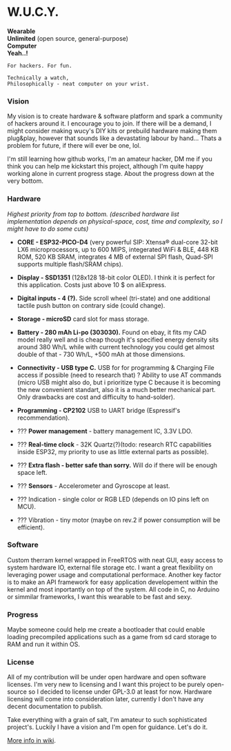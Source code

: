 # W.U.C.Y.  

  **Wearable**  
  **Unlimited** (open source, general-purpose)  
  **Computer**  
  **Yeah..!**  

`For hackers. For fun.`  

`Technically a watch,`  
`Philosophically - neat computer on your wrist.`  
 
### Vision

My vision is to create hardware & software platform and spark a community of hackers around it. I encourage you to join. If there will be a demand, I might consider making wucy's DIY kits or prebuild hardware making them plug&play, however that sounds like a devastating labour by hand... Thats a problem for future, if there will ever be one, lol.

I'm still learning how github works, I'm an amateur hacker, DM me if you think you can help me kickstart this project, although I'm quite happy working alone in current progress stage. About the progress down at the very bottom.

### Hardware

_Highest priority from top to bottom. 
(described hardware list implementation depends on physical-space, cost, time and complexity, so I might have to do some cuts)_

* **CORE - ESP32-PICO-D4** (very powerful SIP: Xtensa® dual-core 32-bit LX6 microprocessors, up to 600 MIPS, integerated WiFi & BLE, 448 KB ROM, 520 KB SRAM, integrates 4 MB of external SPI flash, Quad-SPI supports multiple flash/SRAM chips).
* **Display - SSD1351** (128x128 18-bit color OLED). I think it is perfect for this application. Costs just above 10 $ on aliExpress.
* **Digital inputs - 4 (?).** Side scroll wheel (tri-state) and one additional tactile push button on contrary side (could change).
* **Storage - microSD** card slot for mass storage.
* **Battery - 280 mAh Li-po (303030).** Found on ebay, it fits my CAD model really well and is cheap though it's specified energy density sits around 380 Wh/L while with current technology you could get almost double of that - 730 Wh/L, +500 mAh at those dimensions.
* **Connectivity - USB type C.** USB for for programming & Charging File access if possible (need to research that) ? Ability to use AT commands (micro USB might also do, but i prioritize type C because it is becoming the new convenient standart, also it is a much better mechanical part. Only drawbacks are cost and difficulty to hand-solder). 
* **Programming - CP2102**  USB to UART bridge (Espressif's recommendation).
* ??? **Power management** - battery management IC, 3.3V LDO.
* ??? **Real-time clock** - 32K Quartz(?)(todo: research RTC capabilities inside ESP32, my priority to use as little external parts as possible).
* ??? **Extra flash - better safe than sorry.** Will do if there will be enough space left. 
* ??? **Sensors** - Accelerometer and Gyroscope at least.

* ??? Indication - single color or RGB LED (depends on IO pins left on MCU).
* ??? Vibration - tiny motor (maybe on rev.2 if power consumption will be efficient).

### Software 
Custom therram kernel wrapped in FreeRTOS with neat GUI, easy access to system hardware IO, external file storage etc. I want a great flexibility on leveraging power usage and computational performace. Another key factor is to make an API framework for easy application developement within the kernel and most inportantly on top of the system. All code in C, no Arduino or simmilar frameworks, I want this wearable to be fast and sexy. 

### Progress
Maybe someone could help me create a bootloader that could enable loading precompiled applications such as a game from sd card storage to RAM and run it within OS.

### License
All of my contribution will be under open hardware and open software licenses. I'm very new to licensing and I want this project to be purely open-source so I decided to license under GPL-3.0 at least for now. Hardware licensing will come into consideration later, currently I don't have any decent documentation to publish.

Take everything with a grain of salt, I'm amateur to such sophisticated project's. 
Luckily I have a vision and I'm open for guidance. Let's do it.

[More info in wiki](https://github.com/therram/thera/wiki).
  
